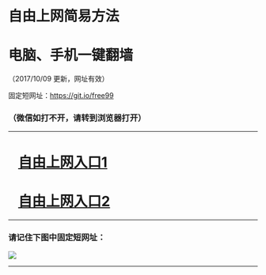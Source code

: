 ﻿# 自由上网简易方法

# 电脑、手机一键翻墙

（2017/10/09 更新，网址有效）

固定短网址：https://git.io/free99

### （微信如打不开，请转到浏览器打开）


***





# &nbsp;&nbsp; <a href="http://ft14353952.fwq-tz-1001.info/fwqtz01.html?t=100900116298 " target="_blank">自由上网入口1</a>
# &nbsp;&nbsp; <a href="http://ft2317420011.fwq-tz-1002.info/fwqtz02.html?t=10090012400 " target="_blank">自由上网入口2</a>
***

### 请记住下图中固定短网址：

<img src="https://s3-us-west-2.amazonaws.com/fwq-1001/yjfq-20170905okok.png" /> 


***

